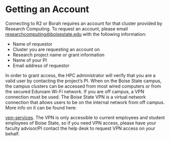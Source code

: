 # **Getting an Account**
Connecting to R2 or Borah requires an account for that cluster provided by Research Computing. To request an account, please email
[<ins>researchcomputing@boisestate.edu</ins>](researchcomputing@boisestate.edu) with the following information: 

  - Name of requestor                          
  - Cluster you are requesting an account on   
  - Research project name or grant information
  - Name of your PI                            
  - Email address of requestor                 
    
In order to grant access, the HPC administrator will verify that you are a valid user by contacting the project’s PI. When on the 
Boise State campus, the campus clusters can be accessed from most wired computers or from the secured Eduroam Wi-Fi network. If you 
are off campus, a VPN connection must be used. The Boise State VPN is a virtual network connection that allows users to be on the 
internal network from off campus. More info on it can be found here:
  
[<ins>vpn-services</ins>](https://www.boisestate.edu/oit-network/vpn-services/). The VPN is only accessible to current employees
and student employees of Boise State, so if you need VPN access, please have your faculty advisor/PI contact the help desk to
request VPN access on your behalf.

